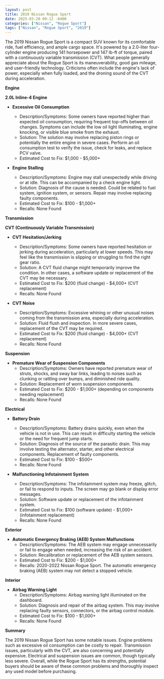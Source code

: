 ```yaml
---
layout: post
title: 2019 Nissan Rogue Sport
date: 2025-03-20 09:12 -0400
categories: ["Nissan", "Rogue Sport"]
tags: ["Nissan", "Rogue Sport", "2019"]
---
```

The 2019 Nissan Rogue Sport is a compact SUV known for its comfortable ride, fuel efficiency, and ample cargo space. It's powered by a 2.0-liter four-cylinder engine producing 141 horsepower and 147 lb-ft of torque, paired with a continuously variable transmission (CVT). What people generally appreciate about the Rogue Sport is its maneuverability, good gas mileage, and user-friendly technology. Criticisms often include the engine's lack of power, especially when fully loaded, and the droning sound of the CVT during acceleration.

**Engine**

**2.0L Inline-4 Engine**

*   **Excessive Oil Consumption**
    *   Description/Symptoms: Some owners have reported higher than expected oil consumption, requiring frequent top-offs between oil changes. Symptoms can include the low oil light illuminating, engine knocking, or visible blue smoke from the exhaust.
    *   Solution: The solution may involve replacing piston rings or potentially the entire engine in severe cases. Perform an oil consumption test to verify the issue, check for leaks, and replace PCV valve.
    *   Estimated Cost to Fix: $1,000 - $5,000+

* **Engine Stalling**
    * Description/Symptoms: Engine may stall unexpectedly while driving or at idle. This can be accompanied by a check engine light.
    * Solution: Diagnosis of the cause is needed. Could be related to fuel system, ignition system, or sensors. Repair may involve replacing faulty components.
    * Estimated Cost to Fix: $100 - $1,000+
    * Recalls: None Found

**Transmission**

**CVT (Continuously Variable Transmission)**

*   **CVT Hesitation/Jerking**
    *   Description/Symptoms: Some owners have reported hesitation or jerking during acceleration, particularly at lower speeds. This may feel like the transmission is slipping or struggling to find the right gear ratio.
    *   Solution: A CVT fluid change might temporarily improve the condition. In other cases, a software update or replacement of the CVT may be necessary.
    *   Estimated Cost to Fix: $200 (fluid change) - $4,000+ (CVT replacement)
    *   Recalls: None Found

*   **CVT Noise**
    *   Description/Symptoms: Excessive whining or other unusual noises coming from the transmission area, especially during acceleration.
    *   Solution: Fluid flush and inspection. In more severe cases, replacement of the CVT may be required.
    *   Estimated Cost to Fix: $200 (fluid change) - $4,000+ (CVT replacement)
    *   Recalls: None Found

**Suspension**

*   **Premature Wear of Suspension Components**
    *   Description/Symptoms: Owners have reported premature wear of struts, shocks, and sway bar links, leading to noises such as clunking or rattling over bumps, and diminished ride quality.
    *   Solution: Replacement of worn suspension components.
    *   Estimated Cost to Fix: $200 - $1,000+ (depending on components needing replacement)
    *   Recalls: None Found

**Electrical**

*   **Battery Drain**
    *   Description/Symptoms: Battery drains quickly, even when the vehicle is not in use. This can result in difficulty starting the vehicle or the need for frequent jump starts.
    *   Solution: Diagnosis of the source of the parasitic drain. This may involve testing the alternator, starter, and other electrical components. Replacement of faulty components.
    *   Estimated Cost to Fix: $100 - $500+
    *   Recalls: None Found

*   **Malfunctioning Infotainment System**
    *   Description/Symptoms: The infotainment system may freeze, glitch, or fail to respond to inputs. The screen may go blank or display error messages.
    *   Solution: Software update or replacement of the infotainment system.
    *   Estimated Cost to Fix: $100 (software update) - $1,000+ (infotainment replacement)
    *   Recalls: None Found

**Exterior**

*   **Automatic Emergency Braking (AEB) System Malfunctions**
    *   Description/Symptoms: The AEB system may engage unnecessarily or fail to engage when needed, increasing the risk of an accident.
    *   Solution: Recalibration or replacement of the AEB system sensors.
    *   Estimated Cost to Fix: $200 - $1,000+
    *   Recalls: 2020-2022 Nissan Rogue Sport. The automatic emergency braking (AEB) system may not detect a stopped vehicle.

**Interior**

*   **Airbag Warning Light**
    *   Description/Symptoms: Airbag warning light illuminated on the dashboard.
    *   Solution: Diagnosis and repair of the airbag system. This may involve replacing faulty sensors, connectors, or the airbag control module.
    *   Estimated Cost to Fix: $100 - $1,000+
    *   Recalls: None Found

**Summary**

The 2019 Nissan Rogue Sport has some notable issues. Engine problems such as excessive oil consumption can be costly to repair. Transmission issues, particularly with the CVT, are also concerning and potentially expensive. Electrical and suspension issues are common, though typically less severe. Overall, while the Rogue Sport has its strengths, potential buyers should be aware of these common problems and thoroughly inspect any used model before purchasing.

